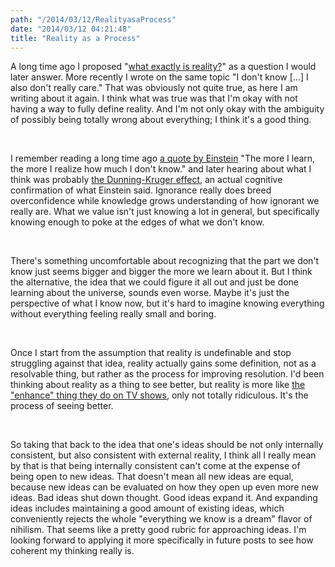 ```yaml
---
path: "/2014/03/12/RealityasaProcess" 
date: "2014/03/12 04:21:48" 
title: "Reality as a Process" 
---
```

<p>A long time ago I proposed "<a href="http://typewriting.org/2010/01/13/Reality/#content">what exactly is reality?</a>" as a question I would later answer. More recently I wrote on the same topic "I don't know [...] I also don't really care." That was obviously not quite true, as here I am writing about it again. I think what was true was that I'm okay with not having a way to fully define reality. And I'm not only okay with the ambiguity of possibly being totally wrong about everything; I think it's a good thing.</p><br><p>I remember reading a long time ago <a href="http://www.goodreads.com/quotes/620163-the-more-i-learn-the-more-i-realize-how-much">a quote by Einstein</a> "The more I learn, the more I realize how much I don't know." and later hearing about what I think was probably <a href="http://en.wikipedia.org/wiki/Dunning%E2%80%93Kruger_effect">the Dunning-Kruger effect</a>, an actual cognitive confirmation of what Einstein said. Ignorance really does breed overconfidence while knowledge grows understanding of how ignorant we really are. What we value isn't just knowing a lot in general, but specifically knowing enough to poke at the edges of what we don't know.</p><br><p>There's something uncomfortable about recognizing that the part we don't know just seems bigger and bigger the more we learn about it. But I think the alternative, the idea that we could figure it all out and just be done learning about the universe, sounds even worse. Maybe it's just the perspective of what I know now, but it's hard to imagine knowing everything without everything feeling really small and boring.</p><br><p>Once I start from the assumption that reality is undefinable and stop struggling against that idea, reality actually gains some definition, not as a resolvable thing, but rather as the process for improving resolution. I'd been thinking about reality as a thing to see better, but reality is more like <a href="https://www.youtube.com/watch?v=Vxq9yj2pVWk">the "enhance" thing they do on TV shows</a>, only not totally ridiculous. It's the process of seeing better.</p><br><p>So taking that back to the idea that one's ideas should be not only internally consistent, but also consistent with external reality, I think all I really mean by that is that being internally consistent can't come at the expense of being open to new ideas. That doesn't mean all new ideas are equal, because new ideas can be evaluated on how they open up even more new ideas. Bad ideas shut down thought. Good ideas expand it. And expanding ideas includes maintaining a good amount of existing ideas, which conveniently rejects the whole "everything we know is a dream" flavor of nihilism. That seems like a pretty good rubric for approaching ideas. I'm looking forward to applying it more specifically in future posts to see how coherent my thinking really is.</p>